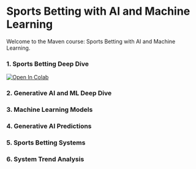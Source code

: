 # Sports Betting with AI and Machine Learning

Welcome to the Maven course: Sports Betting with AI and Machine Learning.

### 1. Sports Betting Deep Dive

[![Open In Colab](https://colab.research.google.com/assets/colab-badge.svg)](https://colab.research.google.com/github/mrconway/sports-betting-ai/blob/main/notebooks/betting-concepts.ipynb)


### 2. Generative AI and ML Deep Dive

### 3. Machine Learning Models

### 4. Generative AI Predictions

### 5. Sports Betting Systems

### 6. System Trend Analysis